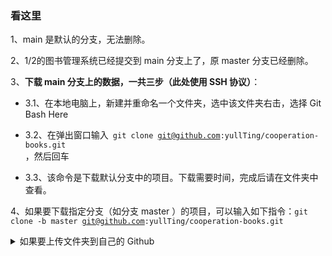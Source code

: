 ### 看这里
1、main 是默认的分支，无法删除。

2、1/2的图书管理系统已经提交到 main 分支上了，原 master 分支已经删除。

3、<b>下载 main 分支上的数据，一共三步（此处使用 SSH 协议）</b>：

- 3.1、在本地电脑上，新建并重命名一个文件夹，选中该文件夹右击，选择 Git Bash Here 

- 3.2、在弹出窗口输入<code> git clone git@github.com:yullTing/cooperation-books.git </code>，然后回车

- 3.3、该命令是下载默认分支中的项目。下载需要时间，完成后请在文件夹中查看。

4、如果要下载指定分支（如分支 master ）的项目，可以输入如下指令：<code>git clone -b master git@github.com:yullTing/cooperation-books.git</code>




<details>
  <summary>如果要上传文件夹到自己的 Github</summary>
  <pre>
  #### 另可参考教程：https://felixwang.site/archives/gitsynchronize
  <h6>

  第一步，新建并重命名文件夹（如newFile）。

  第二步，将需要上传的文件夹（或者文件）放在新建的文件夹（newFile）中。

  第三步，右击该文件夹并选择 Git Bash Here 。

  第四步，在弹出的窗口输入<code> git init </code>并回车，将该文件夹变成 Git 可管理的仓库。

  第五步，输入<code> git remote add test git@github.com:xxxx/javaCore.git </code>并回车，这条指令用来将刚刚新建的文件夹和远程仓库相关联，其中 test 是给远程仓库的命名，而git@github.com:xxxx/javaCore.git 是远程仓库的url地址。

  第六步，接着输入<code> git add . </code>并回车（注意 add 后面是空格+ .），该指令目的是把新建文件夹下（newFile）的所有文件暂存到仓库。

  第七步，输入<code> git commit -m "日志" </code>并回车，双引号中的“日志”可以随意更改，比如“第一次提交”等。

  第八步，输入<code> git push -u test master </code>，将暂存到仓库的所有文件提交到远程仓库（前面命名为test）中的 master 分支上。（如果不是第一次提交，可以不用输入 -u）上传的时间可能稍长，请耐心等待。
  </h6>
  ![image](https://user-images.githubusercontent.com/96578240/156734439-e6344425-bedb-4e27-8ed9-b485f78afd64.png)
  ![image](https://user-images.githubusercontent.com/96578240/156734789-17291267-37f6-4e93-8ffe-bc69a93c17b1.png)
  </pre>
</details>
